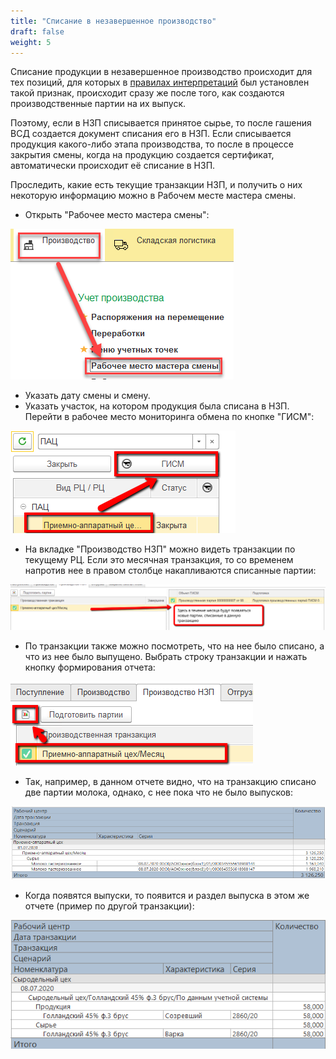 ```yaml
---
title: "Списание в незавершенное производство"
draft: false
weight: 5
---
```


Списание продукции в незавершенное производство происходит для тех позиций, для которых в [правилах интерпретаций](./SettingRulesForInterpretation.md) был установлен такой признак, происходит сразу же после того, как создаются производственные партии на их выпуск.

Поэтому, если в НЗП списывается принятое сырье, то после гашения ВСД создается документ списания его в НЗП. Если списывается продукция какого-либо этапа производства, то после в процессе закрытия смены, когда на продукцию создается сертификат, автоматически происходит её списание в НЗП.

Проследить, какие есть текущие транзакции НЗП, и получить о них некоторую информацию можно в Рабочем месте мастера смены.

- Открыть "Рабочее место мастера смены":

![image-20200714154021058](image-20200714154021058.png)

- Указать дату смены и смену.
- Указать участок, на котором продукция была списана в НЗП. Перейти в рабочее место мониторинга обмена по кнопке "ГИСМ":

![image-20200708183506446](image-20200708183506446.png)

- На вкладке "Производство НЗП" можно видеть транзакции по текущему РЦ. Если это месячная транзакция, то со временем напротив нее в правом столбце накапливаются списанные партии:

![image-20200708183649231](image-20200708183649231.png)

-  По транзакции также можно посмотреть, что на нее было списано, а что из нее было выпущено. Выбрать строку транзакции и нажать кнопку формирования отчета:

![image-20200708183751588](image-20200708183751588.png)

- Так, например, в данном отчете видно, что на транзакцию списано две партии молока, однако, с нее пока что не было выпусков:

![image-20200708183848130](image-20200708183848130.png)

- Когда появятся выпуски, то появится и раздел выпуска в этом же отчете (пример по другой транзакции):

![image-20200708202153996](image-20200708202153996.png)

